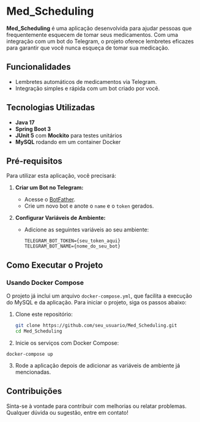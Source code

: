 # Med_Scheduling

**Med_Scheduling** é uma aplicação desenvolvida para ajudar pessoas que frequentemente esquecem de tomar seus medicamentos. Com uma integração com um bot do Telegram, o projeto oferece lembretes eficazes para garantir que você nunca esqueça de tomar sua medicação.

## Funcionalidades

- Lembretes automáticos de medicamentos via Telegram.
- Integração simples e rápida com um bot criado por você.

## Tecnologias Utilizadas

- **Java 17**
- **Spring Boot 3**
- **JUnit 5** com **Mockito** para testes unitários
- **MySQL** rodando em um container Docker

## Pré-requisitos

Para utilizar esta aplicação, você precisará:

1. **Criar um Bot no Telegram:**
    - Acesse o [BotFather](https://telegram.me/BotFather).
    - Crie um novo bot e anote o `name` e o `token` gerados.

2. **Configurar Variáveis de Ambiente:**
    - Adicione as seguintes variáveis ao seu ambiente:
      ```
      TELEGRAM_BOT_TOKEN={seu_token_aqui}
      TELEGRAM_BOT_NAME={nome_do_seu_bot}
      ```

## Como Executar o Projeto

### Usando Docker Compose

O projeto já inclui um arquivo `docker-compose.yml`, que facilita a execução do MySQL e da aplicação. Para iniciar o projeto, siga os passos abaixo:

1. Clone este repositório:
   ```bash
   git clone https://github.com/seu_usuario/Med_Scheduling.git
   cd Med_Scheduling
   
2. Inicie os serviços com Docker Compose:

```
docker-compose up 
```

3. Rode a aplicação depois de adicionar as variáveis de ambiente já mencionadas.

## Contribuições
Sinta-se à vontade para contribuir com melhorias ou relatar problemas. Qualquer dúvida ou sugestão, entre em contato!

